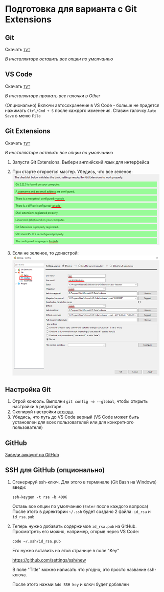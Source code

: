 # Подготовка для варианта с Git Extensions

## Git

Скачать [тут](https://git-scm.com/downloads)

*В инсталляторе оставить все опции по умолчанию*


## VS Code 

Скачать [тут](https://code.visualstudio.com/Download)

*В инсталляторе прожать все галочки в Other*

(Опционально) Включи автосохранение в VS Code - больше не придется нажимать `Ctrl/Cmd + S` после каждого изменения. Ставим галочку `Auto Save` в меню  `File`


## Git Extensions

Скачать [тут](https://gitextensions.github.io/)

*В инсталляторе оставить все опции по умолчанию*

1. Запусти Git Extensions. Выбери английский язык для интерфейса

2. При старте откроется мастер. Убедись, что все зеленое:
![Config Master](./assets/configmaster.png)

3. Если не зеленое, то донастрой:
![Config Master](./assets/configgit.png)


## Настройка Git

1. Отрой консоль. Выполни `git config -e --global`, чтобы открыть настройки в редакторе.
2. Скопируй настройки [отсюда](https://github.com/kontur-courses/git/blob/master/config/global/.gitconfig).
3. Убедись, что путь до VS Code верный (VS Code может быть установлен для всех пользователей или для конкретного пользователя)


## GitHub

[Заведи аккаунт на GitHub](https://github.com/join)


## SSH для GitHub (опционально)

1. Сгенерируй ssh-ключ. Для этого в терминале (Git Bash на Windows) введи:

   `ssh-keygen -t rsa -b 4096`

   Оставь все опции по умолчанию (`Enter` после каждого вопроса)
   После этого в директории `~/.ssh` будет создано 2 файла: `id_rsa` и `id_rsa.pub`

2. Теперь нужно добавить содержимое `id_rsa.pub` на GitHub. Просмотреть его можно, например, открыв через VS Code: 

   `code ~/.ssh/id_rsa.pub`

   Его нужно вставить на этой странице в поле "Key"

   <https://github.com/settings/ssh/new> 
   
   В поле "Title" можно написать что угодно, это просто название ssh-ключа.
   
   После этого нажми `Add SSH key` и ключ будет добавлен


